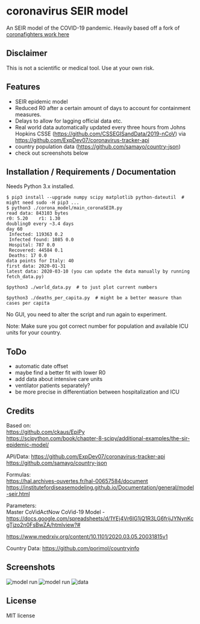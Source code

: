 # coronavirus SEIR model

An SEIR model of the COVID-19 pandemic. Heavily based off a fork of [coronafighters work here](https://github.com/coronafighter/coronaSEIR)
  
## Disclaimer
This is not a scientific or medical tool. Use at your own risk. 

## Features
* SEIR epidemic model
* Reduced R0 after a certain amount of days to account for containment measures.
* Delays to allow for lagging official data etc.
* Real world data automatically updated every three hours from Johns Hopkins CSSE (https://github.com/CSSEGISandData/2019-nCoV) via  https://github.com/ExpDev07/coronavirus-tracker-api
* country population data (https://github.com/samayo/country-json)
* check out screenshots below

## Installation / Requirements / Documentation
Needs Python 3.x installed. 
  
```
$ pip3 install --upgrade numpy scipy matplotlib python-dateutil  # might need sudo -H pip3 ...
$ python3 ./corona_model/main_coronaSEIR.py
read data: 843103 bytes
r0: 5.20    r1: 1.30
doubling0 every ~3.4 days
day 60
 Infected: 119363 0.2
 Infected found: 1085 0.0
 Hospital: 787 0.0
 Recovered: 44584 0.1
 Deaths: 17 0.0
data points for Italy: 40
first data: 2020-01-31
latest data: 2020-03-10 (you can update the data manually by running fetch_data.py)

$python3 ./world_data.py  # to just plot current numbers

$python3 ./deaths_per_capita.py  # might be a better measure than cases per capita
```  
No GUI, you need to alter the script and run again to experiment.  
  
Note: Make sure you got correct number for population and available ICU units for your country.
  
## ToDo
* automatic date offset
* maybe find a better fit with lower R0
* add data about intensive care units
* ventilator patients separately?
* be more precise in differentiation between hospitalization and ICU

## Credits
Based on:  
https://github.com/ckaus/EpiPy  
https://scipython.com/book/chapter-8-scipy/additional-examples/the-sir-epidemic-model/  
  
API/Data:
https://github.com/ExpDev07/coronavirus-tracker-api
https://github.com/samayo/country-json
  
Formulas:  
https://hal.archives-ouvertes.fr/hal-00657584/document  
https://institutefordiseasemodeling.github.io/Documentation/general/model-seir.html  
  
Parameters:  
Master CoVidActNow CoVid-19 Model - https://docs.google.com/spreadsheets/d/1YEj4Vr6lG1jQ1R3LG6frijJYNynKcgTjzo2n0FsBwZA/htmlview?#

https://www.medrxiv.org/content/10.1101/2020.03.05.20031815v1  

Country Data:
https://github.com/porimol/countryinfo

## Screenshots
![model run](https://github.com/coronafighter/coronaSEIR/blob/master/screenshots/model_run.png)
![model run](https://github.com/coronafighter/coronaSEIR/blob/master/screenshots/model_run2.png)
![data](https://github.com/coronafighter/coronaSEIR/blob/master/screenshots/data.png)

## License
MIT license
